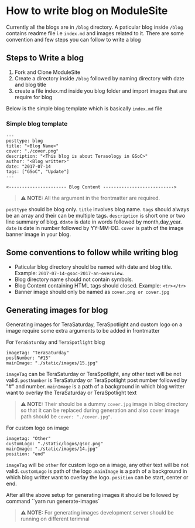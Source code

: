 # How to write blog on ModuleSite

Currently all the blogs are in `/blog` directory. A paticular blog inside `/blog` contains readme file i.e `index.md`
and images related to it. There are some convention and few steps you can follow to write a blog

## Steps to Write a blog

1. Fork and Clone ModuleSite
2. Create a directory inside `/blog` followed by naming directory with date and blog title
3. create a file index.md inside you blog folder and import images that are require for blog

Below is the simple blog template which is basically `index.md` file

### Simple blog template

```
---
posttype: blog
title: "<Blog Name>"
cover: "./cover.png"
description: "<This blog is about Terasology in GSoC>"
author: "<Blog writter>"
date: "2017-07-14
tags: ["GSoC", "Update"]
---

<---------------------- Blog Content --------------------------->

```

> **⚠️ NOTE:** All the argument in the frontmatter are required.

`posttype` should be blog only. `title` involves blog name. `tags` should always be an array and their can be multiple tags.
`description` is short one or two line summary of blog. `ddate` is date in words followed by month,day,year. `date` is date in number followed by YY-MM-DD. `cover` is path of the image banner image in your blog.

## Some conventions to follow while writing blog

- Paticular blog directory should be named with date and blog title. Example: `2017-07-14-gsoc-2017-an-overview`.
- Blog directory name should not contain symbols.
- Blog Content containing HTML tags should closed. Example: `<tr></tr>`
- Banner image should only be named as `cover.png or cover.jpg`

## Generating images for blog

Generating images for TeraSaturday, TeraSpotlight and custom logo on a image require some extra arguments to be added in frontmatter

For `TeraSaturday` and `TeraSpotlight` blog

```
imageTag: "TeraSaturday"
postNumber: "#15"
mainImage: "./static/images/15.jpg"
```

`imageTag` can be TeraSaturday or TeraSpotlight, any other text will be not valid. `postNumber` is TeraSaturday or TeraSpotlight post number followed by "#" and number. `mainImage` is a path of a background in which blog writter want to overlay the TeraSaturday or TeraSpotlight text

> **⚠️ NOTE:** Their should be a dummy `cover.jpg` image in blog directory so that it can be replaced during generation and also cover image path should be `cover: "./cover.jpg"`.

For custom logo on image

```
imagetag: "Other"
customLogo: "./static/logos/gsoc.png"
mainImage: "./static/images/14.jpg"
position: "end"
```

`imageTag` will be `other` for custom logo on a image, any other text will be not valid. `customLogo` is path of the logo
.`mainImage` is a path of a background in which blog writter want to overlay the logo. `position` can be start, center or end.

After all the above setup for generating images it should be followed by command
``yarn run generate-images`

> **⚠️ NOTE:** For generating images development server should be running on different terimnal
